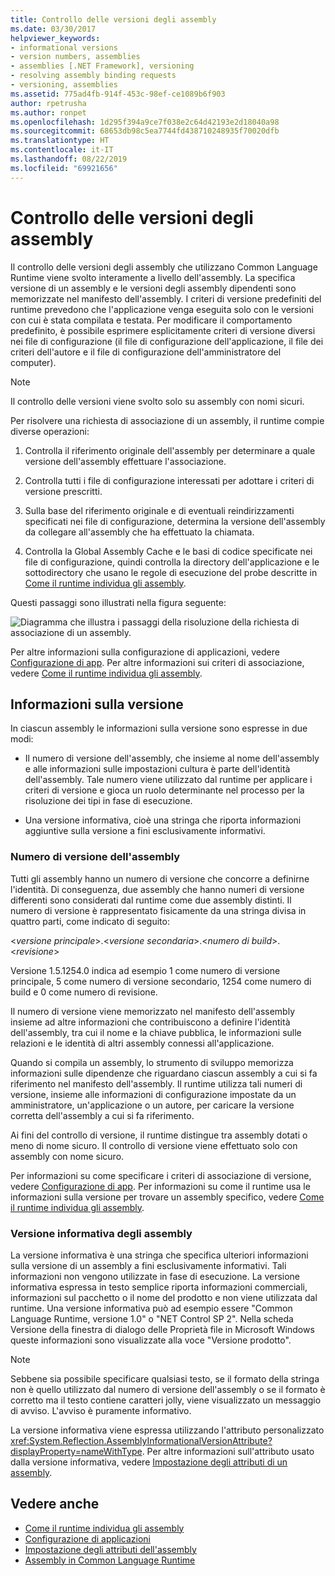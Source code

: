 ```yaml
---
title: Controllo delle versioni degli assembly
ms.date: 03/30/2017
helpviewer_keywords:
- informational versions
- version numbers, assemblies
- assemblies [.NET Framework], versioning
- resolving assembly binding requests
- versioning, assemblies
ms.assetid: 775ad4fb-914f-453c-98ef-ce1089b6f903
author: rpetrusha
ms.author: ronpet
ms.openlocfilehash: 1d295f394a9ce7f038e2c64d42193e2d18040a98
ms.sourcegitcommit: 68653db98c5ea7744fd438710248935f70020dfb
ms.translationtype: HT
ms.contentlocale: it-IT
ms.lasthandoff: 08/22/2019
ms.locfileid: "69921656"
---
```

# <a name="assembly-versioning"></a>Controllo delle versioni degli assembly
Il controllo delle versioni degli assembly che utilizzano Common Language Runtime viene svolto interamente a livello dell'assembly. La specifica versione di un assembly e le versioni degli assembly dipendenti sono memorizzate nel manifesto dell'assembly. I criteri di versione predefiniti del runtime prevedono che l'applicazione venga eseguita solo con le versioni con cui è stata compilata e testata. Per modificare il comportamento predefinito, è possibile esprimere esplicitamente criteri di versione diversi nei file di configurazione (il file di configurazione dell'applicazione, il file dei criteri dell'autore e il file di configurazione dell'amministratore del computer).  
  
> [!NOTE]
> Il controllo delle versioni viene svolto solo su assembly con nomi sicuri.  
  
 Per risolvere una richiesta di associazione di un assembly, il runtime compie diverse operazioni:  
  
1. Controlla il riferimento originale dell'assembly per determinare a quale versione dell'assembly effettuare l'associazione.  
  
2. Controlla tutti i file di configurazione interessati per adottare i criteri di versione prescritti.  
  
3. Sulla base del riferimento originale e di eventuali reindirizzamenti specificati nei file di configurazione, determina la versione dell'assembly da collegare all'assembly che ha effettuato la chiamata.  
  
4. Controlla la Global Assembly Cache e le basi di codice specificate nei file di configurazione, quindi controlla la directory dell'applicazione e le sottodirectory che usano le regole di esecuzione del probe descritte in [Come il runtime individua gli assembly](../../../docs/framework/deployment/how-the-runtime-locates-assemblies.md).  
  
 Questi passaggi sono illustrati nella figura seguente:  
  
 ![Diagramma che illustra i passaggi della risoluzione della richiesta di associazione di un assembly.](./media/assembly-versioning/resolve-assembly-binding-request.gif)
  
 Per altre informazioni sulla configurazione di applicazioni, vedere [Configurazione di app](../../../docs/framework/configure-apps/index.md). Per altre informazioni sui criteri di associazione, vedere [Come il runtime individua gli assembly](../../../docs/framework/deployment/how-the-runtime-locates-assemblies.md).  
  
## <a name="version-information"></a>Informazioni sulla versione  
 In ciascun assembly le informazioni sulla versione sono espresse in due modi:  
  
- Il numero di versione dell'assembly, che insieme al nome dell'assembly e alle informazioni sulle impostazioni cultura è parte dell'identità dell'assembly. Tale numero viene utilizzato dal runtime per applicare i criteri di versione e gioca un ruolo determinante nel processo per la risoluzione dei tipi in fase di esecuzione.  
  
- Una versione informativa, cioè una stringa che riporta informazioni aggiuntive sulla versione a fini esclusivamente informativi.  
  
### <a name="assembly-version-number"></a>Numero di versione dell'assembly  
 Tutti gli assembly hanno un numero di versione che concorre a definirne l'identità. Di conseguenza, due assembly che hanno numeri di versione differenti sono considerati dal runtime come due assembly distinti. Il numero di versione è rappresentato fisicamente da una stringa divisa in quattro parti, come indicato di seguito:  
  
 \<*versione principale*>.\<*versione secondaria*>.\<*numero di build*>.\<*revisione*>  
  
 Versione 1.5.1254.0 indica ad esempio 1 come numero di versione principale, 5 come numero di versione secondario, 1254 come numero di build e 0 come numero di revisione.  
  
 Il numero di versione viene memorizzato nel manifesto dell'assembly insieme ad altre informazioni che contribuiscono a definire l'identità dell'assembly, tra cui il nome e la chiave pubblica, le informazioni sulle relazioni e le identità di altri assembly connessi all'applicazione.  
  
 Quando si compila un assembly, lo strumento di sviluppo memorizza informazioni sulle dipendenze che riguardano ciascun assembly a cui si fa riferimento nel manifesto dell'assembly. Il runtime utilizza tali numeri di versione, insieme alle informazioni di configurazione impostate da un amministratore, un'applicazione o un autore, per caricare la versione corretta dell'assembly a cui si fa riferimento.  
  
 Ai fini del controllo di versione, il runtime distingue tra assembly dotati o meno di nome sicuro. Il controllo di versione viene effettuato solo con assembly con nome sicuro.  
  
 Per informazioni su come specificare i criteri di associazione di versione, vedere [Configurazione di app](../../../docs/framework/configure-apps/index.md). Per informazioni su come il runtime usa le informazioni sulla versione per trovare un assembly specifico, vedere [Come il runtime individua gli assembly](../../../docs/framework/deployment/how-the-runtime-locates-assemblies.md).  
  
### <a name="assembly-informational-version"></a>Versione informativa degli assembly  
 La versione informativa è una stringa che specifica ulteriori informazioni sulla versione di un assembly a fini esclusivamente informativi. Tali informazioni non vengono utilizzate in fase di esecuzione. La versione informativa espressa in testo semplice riporta informazioni commerciali, informazioni sul pacchetto o il nome del prodotto e non viene utilizzata dal runtime. Una versione informativa può ad esempio essere "Common Language Runtime, versione 1.0" o "NET Control SP 2". Nella scheda Versione della finestra di dialogo delle Proprietà file in Microsoft Windows queste informazioni sono visualizzate alla voce "Versione prodotto".  
  
> [!NOTE]
> Sebbene sia possibile specificare qualsiasi testo, se il formato della stringa non è quello utilizzato dal numero di versione dell'assembly o se il formato è corretto ma il testo contiene caratteri jolly, viene visualizzato un messaggio di avviso. L'avviso è puramente informativo.  
  
 La versione informativa viene espressa utilizzando l'attributo personalizzato <xref:System.Reflection.AssemblyInformationalVersionAttribute?displayProperty=nameWithType>. Per altre informazioni sull'attributo usato dalla versione informativa, vedere [Impostazione degli attributi di un assembly](../../../docs/framework/app-domains/set-assembly-attributes.md).  
  
## <a name="see-also"></a>Vedere anche

- [Come il runtime individua gli assembly](../../../docs/framework/deployment/how-the-runtime-locates-assemblies.md)
- [Configurazione di applicazioni](../../../docs/framework/configure-apps/index.md)
- [Impostazione degli attributi dell'assembly](../../../docs/framework/app-domains/set-assembly-attributes.md)
- [Assembly in Common Language Runtime](../../../docs/framework/app-domains/assemblies-in-the-common-language-runtime.md)

